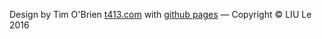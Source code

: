 

Design by Tim O'Brien [t413.com](http://t413.com/) with [github pages](https://pages.github.com/)
&mdash;
Copyright © LIU Le 2016

